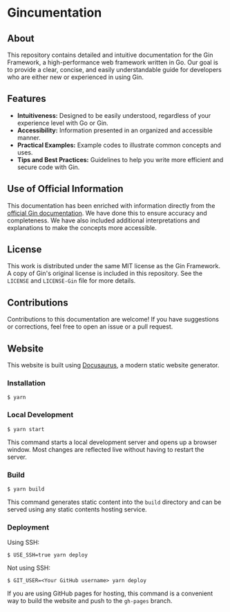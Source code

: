# Gincumentation

## About

This repository contains detailed and intuitive documentation for the Gin Framework, a high-performance web framework written in Go. Our goal is to provide a clear, concise, and easily understandable guide for developers who are either new or experienced in using Gin.

## Features

- **Intuitiveness:** Designed to be easily understood, regardless of your experience level with Go or Gin.
- **Accessibility:** Information presented in an organized and accessible manner.
- **Practical Examples:** Example codes to illustrate common concepts and uses.
- **Tips and Best Practices:** Guidelines to help you write more efficient and secure code with Gin.

## Use of Official Information

This documentation has been enriched with information directly from the [official Gin documentation](). We have done this to ensure accuracy and completeness. We have also included additional interpretations and explanations to make the concepts more accessible.

## License

This work is distributed under the same MIT license as the Gin Framework. A copy of Gin's original license is included in this repository. See the `LICENSE` and `LICENSE-Gin` file for more details.

## Contributions

Contributions to this documentation are welcome! If you have suggestions or corrections, feel free to open an issue or a pull request.

## Website

This website is built using [Docusaurus](https://docusaurus.io/), a modern static website generator.

### Installation

```
$ yarn
```

### Local Development

```
$ yarn start
```

This command starts a local development server and opens up a browser window. Most changes are reflected live without having to restart the server.

### Build

```
$ yarn build
```

This command generates static content into the `build` directory and can be served using any static contents hosting service.

### Deployment

Using SSH:

```
$ USE_SSH=true yarn deploy
```

Not using SSH:

```
$ GIT_USER=<Your GitHub username> yarn deploy
```

If you are using GitHub pages for hosting, this command is a convenient way to build the website and push to the `gh-pages` branch.
